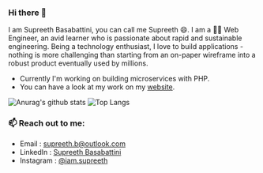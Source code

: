 ### Hi there 👋

I am Supreeth Basabattini, you can call me Supreeth 😄. I am a 👨‍💻 Web Engineer, an avid learner who is passionate about rapid and sustainable engineering. Being a technology enthusiast, I love to build applications - nothing is more challenging than starting from an on-paper wireframe into a robust product eventually used by millions.

- Currently I'm working on building microservices with PHP.
- You can have a look at my work on my [website](http://www.supreeth.live/).

![Anurag's github stats](https://github-readme-stats.vercel.app/api?username=supreeth7&show_icons=true&count_private=true&hide=stars&include_all_commits=true&theme=buefy)
![Top Langs](https://github-readme-stats.vercel.app/api/top-langs?username=supreeth7&show_icons=true&layout=compact)

### 📫 Reach out to me:

- Email : supreeth.b@outlook.com
- LinkedIn : [Supreeth Basabattini](https://www.linkedin.com/in/supreeth-b/)
- Instagram : [@iam.supreeth](https://www.instagram.com/iam.supreeth/)
